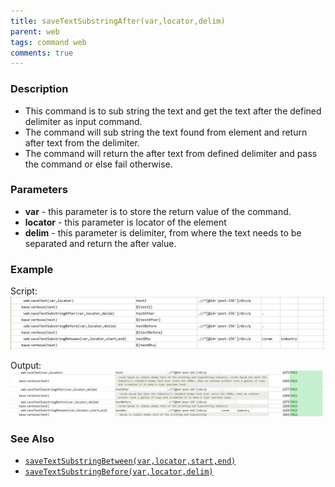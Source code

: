 ```yaml
---
title: saveTextSubstringAfter(var,locator,delim)
parent: web
tags: command web
comments: true
---
```


### Description

- This command is to sub string the text and get the text after the defined delimiter as input command.
- The command will sub string the text found from element and return after text from the delimiter.
- The command will return the after text from defined delimiter and pass the command or else fail otherwise.

### Parameters

- **var** - this parameter is to store the return value of the command.
- **locator** - this parameter is locator of the element
- **delim** - this parameter is delimiter, from where the text needs to be separated and return the after value.

### Example

Script:<br/>
![](image/saveTextSubstringAfter_01.png)

Output:<br/>
![](image/saveTextSubstringAfter_02.png)

### See Also

- [`saveTextSubstringBetween(var,locator,start,end)`](saveTextSubstringBetween(var,locator,start,end))
- [`saveTextSubstringBefore(var,locator,delim)`](saveTextSubstringBefore(var,locator,delim))